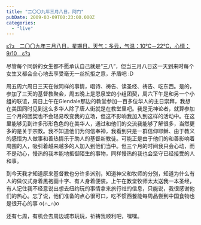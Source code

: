 ```yaml
---
title: "二〇〇九年三月八日，阿门"
pubDate: 2009-03-09T00:23:00.000Z
categories: 
  - "live"
---
```


[ε?з　二〇〇九年三月八日，星期日，天气：多云，气温：10℃－22℃，心情：9/10　ε?з](https://www.liuweinan.com)

  

尽管每个同龄的女生都不愿承认自己就是“三八”，但当三月八日这一天到来时每个女生又都会全心地去享受毫无一丝抗拒之意，矛盾吧 :D

周五周六周日三天在做同样的事情，唱诗、祷告、读圣经、祷告、吃东西。是的，参加了三天的基督教聚会，周五晚上是恩泉堂的小组团契，周六下午是和另一个小组的联谊，周日上午在Glendale那边的教堂参加一百多位华人的主日崇拜，我想在美国同时见到这么多华人除了唐人街就是在教堂里吧。我是无神论者，就算参加三个月的团契也不会轻易改变我的立场，但这不影响我加入到这样的活动中。在这里能够见到许多形形色色的在美华人，通过和他们的交流我能够了解很多，当然更多的是关于宗教。我不知道他们为何信奉神，我看到只是一群信仰耶稣、由于教义的感悟为人做事和善热情乐于助人的基督新教徒。可能正是由于他们的和善影响着周围的人，吸引着越来越多的人加入到他们当中。但三个月的时间我只会心动，而不是动心，慢热的我本能地抵御陌生的事物，同样慢热的我也会坚守已经接受的人和事。

到今天我才知道原来基督教也分许多派别，知道神父和牧师的分别，知道为什么有人的做仪式身着黑袍画十字、有人身着便装。上午在教堂牧师太太送我一本圣经，有人记住我不经意说出想去纽约玩的事情拿来旅行社的信息，只能说，我很感谢他们的热心。忘了说，他们准备的点心很可口，吃不惯西餐能每周品尝到中国食物也是很开心的事 o(∩\_∩)o

还有七周，有机会去周边城市玩玩，祈祷我顺利吧，嘿嘿。

